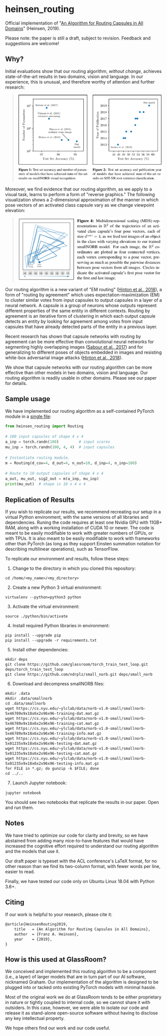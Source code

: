 # heinsen_routing

Official implementation of "[An Algorithm for Routing Capsules in All Domains](assets/draft_paper_heinsen_routing.pdf)" (Heinsen, 2019).

Please note: the paper is still a draft, subject to revision. Feedback and suggestions are welcome!

## Why?

Initial evaluations show that our routing algorithm, _without change_, achieves state-of-the-art results in two domains, vision and language. In our experience, this is unusual, and therefore worthy of attention and further research:

> ![Figs. 1 and 2 from paper](assets/draft_paper_fig1_and_fig2.png)

Moreover, we find evidence that our routing algorithm, as we apply to a visual task, learns to perform a form of "reverse graphics." The following visualization shows a 2-dimensional approximation of the manner in which pose vectors of an activated class capsule vary as we change viewpoint elevation:

> ![Fig. 4 from paper](assets/draft_paper_fig4.png)

Our routing algorithm is a new variant of "EM routing" ([Hinton et al., 2018](https://openreview.net/pdf?id=HJWLfGWRb)), a form of "routing by agreement" which uses expectation-maximization (EM) to cluster similar votes from input capsules to output capsules in a layer of a neural network. A capsule is a group of neurons whose outputs represent different properties of the same entity in different contexts. Routing by agreement is an iterative form of clustering in which each output capsule detects an entity by looking for agreement among votes from input capsules that have already detected parts of the entity in a previous layer.

Recent research has shown that capsule networks with routing by agreement can be more effective than convolutional neural networks for segmenting highly overlapping images ([Sabour et al., 2017](https://arxiv.org/pdf/1710.09829.pdf)) and for generalizing to different poses of objects embedded in images and resisting white-box adversarial image attacks ([Hinton et al., 2018](https://openreview.net/pdf?id=HJWLfGWRb)).

We show that capsule networks with our routing algorithm can be more effective than other models in two domains, vision and language. Our routing algorithm is readily usable in other domains. Please see our paper for details.

## Sample usage

We have implemented our routing algorithm as a self-contained PyTorch module in a [single file](heinsen_routing.py):

```python
from heinsen_routing import Routing

# 100 input capsules of shape 4 x 4
a_inp = torch.randn(100)         # input scores
mu_inp = torch.randn(100, 4, 4)  # input capsules

# Instantiate routing module.
m = Routing(d_cov=4, d_out=4, n_out=10, d_inp=4, n_inp=100)

# Route to 10 output capsules of shape 4 x 4
a_out, mu_out, sig2_out = m(a_inp, mu_inp)
print(mu_out)  # shape is 10 x 4 x 4
```

## Replication of Results

If you wish to replicate our results, we recommend recreating our setup in a virtual Python environment, with the same versions of all libraries and dependencies. Runing the code requires at least one Nvidia GPU with 11GB+ RAM, along with a working installation of CUDA 10 or newer. The code is meant to be easily modifiable to work with greater numbers of GPUs, or with TPUs. It is also meant to be easily modifiable to work with frameworks other than PyTorch (as long as they support Einsten summation notation for describing multilinear operations), such as TensorFlow.

To replicate our environment and results, follow these steps:

1. Change to the directory in which you cloned this repository:

```
cd /home/<my_name>/<my_directory>
```

2. Create a new Python 3 virtual environment:

```
virtualenv --python=python3 python
```

3. Activate the virtual environment:

```
source ./python/bin/activate
```

4. Install required Python libraries in environment:

```
pip install --upgrade pip
pip install --upgrade -r requirements.txt
```

5. Install other dependencies:

```
mkdir deps
git clone https://github.com/glassroom/torch_train_test_loop.git deps/torch_train_test_loop
git clone https://github.com/ndrplz/small_norb.git deps/small_norb
```

6. Download and decompress smallNORB files:

```
mkdir .data
mkdir .data/smallnorb
cd .data/smallnorb
wget https://cs.nyu.edu/~ylclab/data/norb-v1.0-small/smallnorb-5x46789x9x18x6x2x96x96-training-dat.mat.gz
wget https://cs.nyu.edu/~ylclab/data/norb-v1.0-small/smallnorb-5x46789x9x18x6x2x96x96-training-cat.mat.gz
wget https://cs.nyu.edu/~ylclab/data/norb-v1.0-small/smallnorb-5x46789x9x18x6x2x96x96-training-info.mat.gz
wget https://cs.nyu.edu/~ylclab/data/norb-v1.0-small/smallnorb-5x01235x9x18x6x2x96x96-testing-dat.mat.gz
wget https://cs.nyu.edu/~ylclab/data/norb-v1.0-small/smallnorb-5x01235x9x18x6x2x96x96-testing-cat.mat.gz
wget https://cs.nyu.edu/~ylclab/data/norb-v1.0-small/smallnorb-5x01235x9x18x6x2x96x96-testing-info.mat.gz
for FILE in *.gz; do gunzip -k $FILE; done
cd ../..
```

7. Launch Jupyter notebook:

`jupyter notebook`

You should see two notebooks that replicate the results in our paper. Open and run them.

## Notes

We have tried to optimize our code for clarity and brevity, so we have abstained from adding many nice-to-have features that would have increased the cognitive effort required to understand our routing algorithm and the models that use it.

Our draft paper is typeset with the ACL conference's LaTeX format, for no other reason than we find its two-column format, with fewer words per line, easier to read.

Finally, we have tested our code only on Ubuntu Linux 18.04 with Python 3.6+.

## Citing

If our work is helpful to your research, please cite it:

```
@article{HeinsenRouting2019,
    title	= {An Algorithm for Routing Capsules in All Domains},
    author	= {Franz A. Heinsen},
    year	= {2019},
}
```

## How is this used at GlassRoom?

We conceived and implemented this routing algorithm to be a component (i.e., a layer) of larger models that are in turn part of our AI software, nicknamed Graham. Our implementation of the algorithm is designed to be plugged into or tacked onto existing PyTorch models with minimal hassle.

Most of the original work we do at GlassRoom tends to be either proprietary in nature or tightly coupled to internal code, so we cannot share it with outsiders. In this case, however, we were able to isolate our code and release it as stand-alone open-source software without having to disclose any key intellectual property.

We hope others find our work and our code useful.
